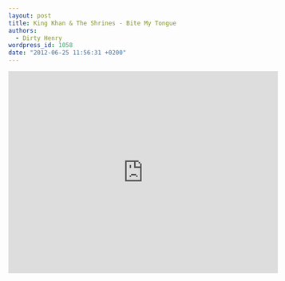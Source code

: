 ```yaml
---
layout: post
title: King Khan & The Shrines - Bite My Tongue
authors:
  - Dirty Henry
wordpress_id: 1058
date: "2012-06-25 11:56:31 +0200"
---
```


<iframe width="540" height="405" src="http://www.youtube.com/embed/xtZccp4vtLQ" frameborder="0" allowfullscreen></iframe>
